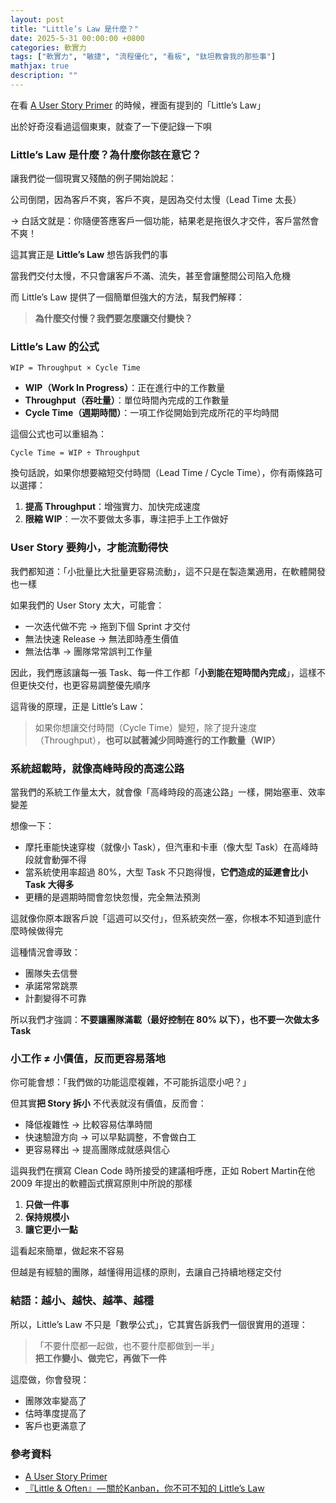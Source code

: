 ```yaml
---
layout: post
title: "Little’s Law 是什麼？"
date: 2025-5-31 00:00:00 +0800
categories: 軟實力
tags: ["軟實力", "敏捷", "流程優化", "看板", "鈦坦教會我的那些事"]
mathjax: true
description: ""
---
```


在看 [A User Story Primer](https://scalingsoftwareagility.files.wordpress.com/2009/11/user-story-primer_1.pdf) 的時候，裡面有提到的「Little’s Law」

出於好奇沒看過這個東東，就查了一下便記錄一下唄

### Little’s Law 是什麼？為什麼你該在意它？

讓我們從一個現實又殘酷的例子開始說起：

公司倒閉，因為客戶不爽，客戶不爽，是因為交付太慢（Lead Time 太長）

→ 白話文就是：你隨便答應客戶一個功能，結果老是拖很久才交件，客戶當然會不爽！

這其實正是 **Little’s Law** 想告訴我們的事

當我們交付太慢，不只會讓客戶不滿、流失，甚至會讓整間公司陷入危機

而 Little’s Law 提供了一個簡單但強大的方法，幫我們解釋：

> **為什麼交付慢？我們要怎麼讓交付變快？**

### Little’s Law 的公式

```
WIP = Throughput × Cycle Time
```

- **WIP（Work In Progress）**：正在進行中的工作數量  
- **Throughput（吞吐量）**：單位時間內完成的工作數量  
- **Cycle Time（週期時間）**：一項工作從開始到完成所花的平均時間  

這個公式也可以重組為：

```
Cycle Time = WIP ÷ Throughput
```

換句話說，如果你想要縮短交付時間（Lead Time / Cycle Time），你有兩條路可以選擇：

1. **提高 Throughput**：增強實力、加快完成速度  
2. **限縮 WIP**：一次不要做太多事，專注把手上工作做好

### User Story 要夠小，才能流動得快

我們都知道：「小批量比大批量更容易流動」，這不只是在製造業適用，在軟體開發也一樣

如果我們的 User Story 太大，可能會：

- 一次迭代做不完 → 拖到下個 Sprint 才交付
- 無法快速 Release → 無法即時產生價值
- 無法估準 → 團隊常常誤判工作量

因此，我們應該讓每一張 Task、每一件工作都「**小到能在短時間內完成**」，這樣不但更快交付，也更容易調整優先順序

這背後的原理，正是 Little’s Law：

> 如果你想讓交付時間（Cycle Time）變短，除了提升速度（Throughput），**也可以試著減少同時進行的工作數量（WIP）**

### 系統超載時，就像高峰時段的高速公路

當我們的系統工作量太大，就會像「高峰時段的高速公路」一樣，開始塞車、效率變差

想像一下：
- 摩托車能快速穿梭（就像小 Task），但汽車和卡車（像大型 Task）在高峰時段就會動彈不得
- 當系統使用率超過 80%，大型 Task 不只跑得慢，**它們造成的延遲會比小 Task 大得多**
- 更糟的是週期時間會忽快忽慢，完全無法預測

這就像你原本跟客戶說「這週可以交付」，但系統突然一塞，你根本不知道到底什麼時候做得完

這種情況會導致：
- 團隊失去信譽
- 承諾常常跳票
- 計劃變得不可靠

所以我們才強調：**不要讓團隊滿載（最好控制在 80% 以下），也不要一次做太多 Task**

### 小工作 ≠ 小價值，反而更容易落地

你可能會想：「我們做的功能這麼複雜，不可能拆這麼小吧？」

但其實**把 Story 拆小** 不代表就沒有價值，反而會：

- 降低複雜性 → 比較容易估準時間
- 快速驗證方向 → 可以早點調整，不會做白工
- 更容易釋出 → 提高團隊成就感與信心

這與我們在撰寫 Clean Code 時所接受的建議相呼應，正如 Robert Martin在他 2009 年提出的軟體函式撰寫原則中所說的那樣

1. **只做一件事**
2. **保持規模小**
3. **讓它更小一點**

這看起來簡單，做起來不容易

但越是有經驗的團隊，越懂得用這樣的原則，去讓自己持續地穩定交付

### 結語：越小、越快、越準、越穩

所以，Little’s Law 不只是「數學公式」，它其實告訴我們一個很實用的道理：

> 「不要什麼都一起做，也不要什麼都做到一半」  
> **把工作變小、做完它，再做下一件**

這麼做，你會發現：

- 團隊效率變高了
- 估時準度提高了
- 客戶也更滿意了

### 參考資料

- [A User Story Primer](https://scalingsoftwareagility.files.wordpress.com/2009/11/user-story-primer_1.pdf)
- [『Little & Often』 — 關於Kanban，你不可不知的 Little’s Law](https://medium.com/kuma%E8%80%81%E5%B8%AB%E7%9A%84%E8%BB%9F%E9%AB%94%E5%B7%A5%E7%A8%8B%E6%95%99%E5%AE%A4/%E9%97%9C%E6%96%BCkanban-%E4%BD%A0%E4%B8%8D%E5%8F%AF%E4%B8%8D%E7%9F%A5%E7%9A%84-littles-law-c11ab6f24c)